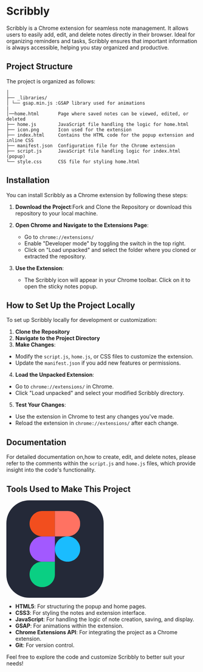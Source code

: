 # Scribbly

Scribbly is a Chrome extension for seamless note management. It allows users to easily add, edit, and delete notes directly in their browser. Ideal for organizing reminders and tasks, Scribbly ensures that important information is always accessible, helping you stay organized and productive.

## Project Structure
The project is organized as follows:
```Scribbly 
│ 
├── _libraries/ 
│ └── gsap.min.js :GSAP library used for animations
|
│──home.html       Page where saved notes can be viewed, edited, or deleted
├── home.js        JavaScript file handling the logic for home.html 
├── icon.png       Icon used for the extension 
├── index.html     Contains the HTML code for the popup extension and inline CSS 
├── manifest.json  Configuration file for the Chrome extension 
├── script.js      JavaScript file handling logic for index.html (popup) 
└── style.css      CSS file for styling home.html
```
## Installation

You can install Scribbly as a Chrome extension by following these steps:

1. **Download the Project**:Fork and Clone the Repository or download this repository to your local machine.

2. **Open Chrome and Navigate to the Extensions Page**:
   - Go to `chrome://extensions/`
   - Enable "Developer mode" by toggling the switch in the top right.
   - Click on "Load unpacked" and select the folder where you cloned or extracted the repository.

3. **Use the Extension**:
   - The Scribbly icon will appear in your Chrome toolbar. Click on it to open the sticky notes popup.

## How to Set Up the Project Locally

To set up Scribbly locally for development or customization:

1. **Clone the Repository**
2. **Navigate to the Project Directory**
3. **Make Changes**:
- Modify the `script.js`, `home.js`, or CSS files to customize the extension.
- Update the `manifest.json` if you add new features or permissions.
4. **Load the Unpacked Extension**:
- Go to `chrome://extensions/` in Chrome.
- Click "Load unpacked" and select your modified Scribbly directory.
5. **Test Your Changes**:
- Use the extension in Chrome to test any changes you've made.
- Reload the extension in `chrome://extensions/` after each change.

## Documentation

For detailed documentation on,how to create, edit, and delete notes, please refer to the comments within the `script.js` and `home.js` files, which provide insight into the code's functionality.

## Tools Used to Make This Project
<svg xmlns="http://www.w3.org/2000/svg" width="256" height="256" fill="none" viewBox="0 0 256 256"><rect width="256" height="256" fill="#242938" rx="60"/><g clip-path="url(#clip0_4_180)"><path fill="#0ACF83" d="M94.3467 228C112.747 228 127.68 213.067 127.68 194.667V161.333H94.3467C75.9467 161.333 61.0133 176.267 61.0133 194.667C61.0133 213.067 75.9467 228 94.3467 228Z"/><path fill="#A259FF" d="M61.0133 128C61.0133 109.6 75.9467 94.6667 94.3467 94.6667H127.68V161.333H94.3467C75.9467 161.333 61.0133 146.4 61.0133 128Z"/><path fill="#F24E1E" d="M61.0133 61.3333C61.0133 42.9333 75.9467 28 94.3467 28H127.68V94.6667H94.3467C75.9467 94.6667 61.0133 79.7333 61.0133 61.3333Z"/><path fill="#FF7262" d="M127.68 28H161.013C179.413 28 194.347 42.9333 194.347 61.3333C194.347 79.7333 179.413 94.6667 161.013 94.6667H127.68V28Z"/><path fill="#1ABCFE" d="M194.347 128C194.347 146.4 179.413 161.333 161.013 161.333C142.613 161.333 127.68 146.4 127.68 128C127.68 109.6 142.613 94.6667 161.013 94.6667C179.413 94.6667 194.347 109.6 194.347 128Z"/></g><defs><clipPath id="clip0_4_180"><rect width="133.36" height="200" fill="#fff" transform="translate(61 28)"/></clipPath></defs></svg>

- **HTML5**: For structuring the popup and home pages.
- **CSS3**: For styling the notes and extension interface.
- **JavaScript**: For handling the logic of note creation, saving, and display.
- **GSAP**: For animations within the extension.
- **Chrome Extensions API**: For integrating the project as a Chrome extension.
- **Git**: For version control.

Feel free to explore the code and customize Scribbly to better suit your needs!


  
